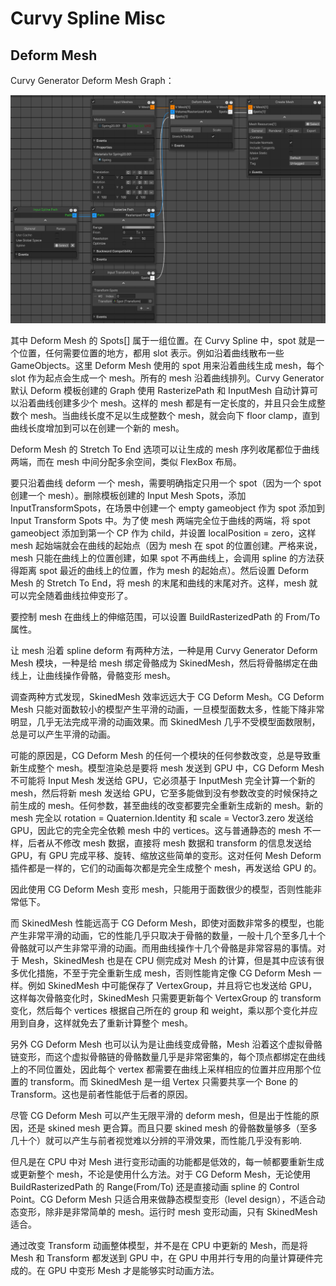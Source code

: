# Curvy Spline Misc

## Deform Mesh

Curvy Generator Deform Mesh Graph：

![CG_DeforMesh](Image/CG_DeforMesh.png)

其中 Deform Mesh 的 Spots[] 属于一组位置。在 Curvy Spline 中，spot 就是一个位置，任何需要位置的地方，都用 slot 表示。例如沿着曲线散布一些 GameObjects。这里 Deform Mesh 使用的 spot 用来沿着曲线生成 mesh，每个 slot 作为起点会生成一个 mesh。所有的 mesh 沿着曲线排列。Curvy Generator 默认 Deform 模板创建的 Graph 使用 RasterizePath 和 InputMesh 自动计算可以沿着曲线创建多少个 mesh。这样的 mesh 都是有一定长度的，并且只会生成整数个 mesh。当曲线长度不足以生成整数个 mesh，就会向下 floor clamp，直到曲线长度增加到可以在创建一个新的 mesh。

Deform Mesh 的 Stretch To End 选项可以让生成的 mesh 序列收尾都位于曲线两端，而在 mesh 中间分配多余空间，类似 FlexBox 布局。

要只沿着曲线 deform 一个 mesh，需要明确指定只用一个 spot（因为一个 spot 创建一个 mesh）。删除模板创建的 Input Mesh Spots，添加 InputTransformSpots，在场景中创建一个 empty gameobject 作为 spot 添加到 Input Transform Spots 中。为了使 mesh 两端完全位于曲线的两端，将 spot gameobject 添加到第一个 CP 作为 child，并设置 localPosition = zero，这样 mesh 起始端就会在曲线的起始点（因为 mesh 在 spot 的位置创建。严格来说，mesh 只能在曲线上的位置创建，如果 spot 不再曲线上，会调用 spline 的方法获得距离 spot 最近的曲线上的位置，作为 mesh 的起始点）。然后设置 Deform Mesh 的 Stretch To End，将 mesh 的末尾和曲线的末尾对齐。这样，mesh 就可以完全随着曲线拉伸变形了。

要控制 mesh 在曲线上的伸缩范围，可以设置 BuildRasterizedPath 的 From/To 属性。

让 mesh 沿着 spline deform 有两种方法，一种是用 Curvy Generator Deform Mesh 模块，一种是给 mesh 绑定骨骼成为 SkinedMesh，然后将骨骼绑定在曲线上，让曲线操作骨骼，骨骼变形 mesh。

调查两种方式发现，SkinedMesh 效率远远大于 CG Deform Mesh。CG Deform Mesh 只能对面数较小的模型产生平滑的动画，一旦模型面数太多，性能下降非常明显，几乎无法完成平滑的动画效果。而 SkinedMesh 几乎不受模型面数限制，总是可以产生平滑的动画。

可能的原因是，CG Deform Mesh 的任何一个模块的任何参数改变，总是导致重新生成整个 mesh。模型渲染总是要将 mesh 发送到 GPU 中，CG Deform Mesh 不可能将 Input Mesh 发送给 GPU，它必须基于 InputMesh 完全计算一个新的 mesh，然后将新 mesh 发送给 GPU，它至多能做到没有参数改变的时候保持之前生成的 mesh。任何参数，甚至曲线的改变都要完全重新生成新的 mesh。新的 mesh 完全以 rotation = Quaternion.Identity 和 scale = Vector3.zero 发送给 GPU，因此它的完全完全依赖 mesh 中的 vertices。这与普通静态的 mesh 不一样，后者从不修改 mesh 数据，直接将 mesh 数据和 transform 的信息发送给 GPU，有 GPU 完成平移、旋转、缩放这些简单的变形。这对任何 Mesh Deform 插件都是一样的，它们的动画每次都是完全生成整个 mesh，再发送给 GPU 的。

因此使用 CG Deform Mesh 变形 mesh，只能用于面数很少的模型，否则性能非常低下。

而 SkinedMesh 性能远高于 CG Deform Mesh，即使对面数非常多的模型，也能产生非常平滑的动画，它的性能几乎只取决于骨骼的数量，一般十几个至多几十个骨骼就可以产生非常平滑的动画。而用曲线操作十几个骨骼是非常容易的事情。对于 Mesh，SkinedMesh 也是在 CPU 侧完成对 Mesh 的计算，但是其中应该有很多优化措施，不至于完全重新生成 mesh，否则性能肯定像 CG Deform Mesh 一样。例如 SkinedMesh 中可能保存了 VertexGroup，并且将它也发送给 GPU，这样每次骨骼变化时，SkinedMesh 只需要更新每个 VertexGroup 的 transform 变化，然后每个 vertices 根据自己所在的 group 和 weight，乘以那个变化并应用到自身，这样就免去了重新计算整个 mesh。

另外 CG Deform Mesh 也可以认为是让曲线变成骨骼，Mesh 沿着这个虚拟骨骼链变形，而这个虚拟骨骼链的骨骼数量几乎是非常密集的，每个顶点都绑定在曲线上的不同位置处，因此每个 vertex 都需要在曲线上采样相应的位置并应用那个位置的 transform。而 SkinedMesh 是一组 Vertex 只需要共享一个 Bone 的 Transform。这也是前者性能低于后者的原因。

尽管 CG Deform Mesh 可以产生无限平滑的 deform mesh，但是出于性能的原因，还是 skined mesh 更合算。而且只要 skined mesh 的骨骼数量够多（至多几十个）就可以产生与前者视觉难以分辨的平滑效果，而性能几乎没有影响. 

但凡是在 CPU 中对 Mesh 进行变形动画的功能都是低效的，每一帧都要重新生成或更新整个 mesh，不论是使用什么方法。对于 CG Deform Mesh，无论使用 BuildRasterizedPath 的 Range(From/To) 还是直接动画 spline 的 Control Point。CG Deform Mesh 只适合用来做静态模型变形（level design），不适合动态变形，除非是非常简单的 mesh。运行时 mesh 变形动画，只有 SkinedMesh 适合。

通过改变 Transform 动画整体模型，并不是在 CPU 中更新的 Mesh，而是将 Mesh 和 Transform 都发送到 GPU 中，在 GPU 中用并行专用的向量计算硬件完成的。在 GPU 中变形 Mesh 才是能够实时动画方法。

